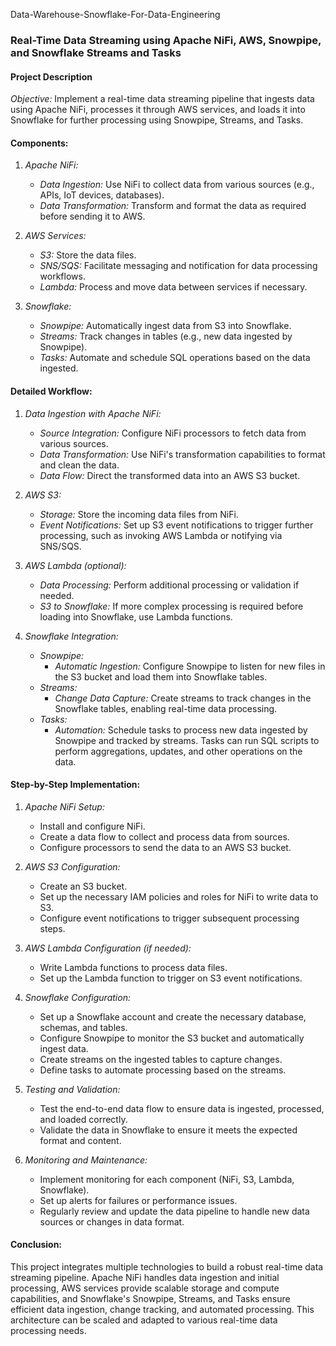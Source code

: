 Data-Warehouse-Snowflake-For-Data-Engineering

### Real-Time Data Streaming using Apache NiFi, AWS, Snowpipe, and Snowflake Streams and Tasks

#### Project Description

*Objective:*
Implement a real-time data streaming pipeline that ingests data using Apache NiFi, processes it through AWS services, and loads it into Snowflake for further processing using Snowpipe, Streams, and Tasks.

#### Components:

1. *Apache NiFi:*
   - *Data Ingestion:* Use NiFi to collect data from various sources (e.g., APIs, IoT devices, databases).
   - *Data Transformation:* Transform and format the data as required before sending it to AWS.

2. *AWS Services:*
   - *S3:* Store the data files.
   - *SNS/SQS:* Facilitate messaging and notification for data processing workflows.
   - *Lambda:* Process and move data between services if necessary.

3. *Snowflake:*
   - *Snowpipe:* Automatically ingest data from S3 into Snowflake.
   - *Streams:* Track changes in tables (e.g., new data ingested by Snowpipe).
   - *Tasks:* Automate and schedule SQL operations based on the data ingested.

#### Detailed Workflow:

1. *Data Ingestion with Apache NiFi:*
   - *Source Integration:* Configure NiFi processors to fetch data from various sources.
   - *Data Transformation:* Use NiFi's transformation capabilities to format and clean the data.
   - *Data Flow:* Direct the transformed data into an AWS S3 bucket.

2. *AWS S3:*
   - *Storage:* Store the incoming data files from NiFi.
   - *Event Notifications:* Set up S3 event notifications to trigger further processing, such as invoking AWS Lambda or notifying via SNS/SQS.

3. *AWS Lambda (optional):*
   - *Data Processing:* Perform additional processing or validation if needed.
   - *S3 to Snowflake:* If more complex processing is required before loading into Snowflake, use Lambda functions.

4. *Snowflake Integration:*
   - *Snowpipe:*
     - *Automatic Ingestion:* Configure Snowpipe to listen for new files in the S3 bucket and load them into Snowflake tables.
   - *Streams:*
     - *Change Data Capture:* Create streams to track changes in the Snowflake tables, enabling real-time data processing.
   - *Tasks:*
     - *Automation:* Schedule tasks to process new data ingested by Snowpipe and tracked by streams. Tasks can run SQL scripts to perform aggregations, updates, and other operations on the data.

#### Step-by-Step Implementation:

1. *Apache NiFi Setup:*
   - Install and configure NiFi.
   - Create a data flow to collect and process data from sources.
   - Configure processors to send the data to an AWS S3 bucket.

2. *AWS S3 Configuration:*
   - Create an S3 bucket.
   - Set up the necessary IAM policies and roles for NiFi to write data to S3.
   - Configure event notifications to trigger subsequent processing steps.

3. *AWS Lambda Configuration (if needed):*
   - Write Lambda functions to process data files.
   - Set up the Lambda function to trigger on S3 event notifications.

4. *Snowflake Configuration:*
   - Set up a Snowflake account and create the necessary database, schemas, and tables.
   - Configure Snowpipe to monitor the S3 bucket and automatically ingest data.
   - Create streams on the ingested tables to capture changes.
   - Define tasks to automate processing based on the streams.

5. *Testing and Validation:*
   - Test the end-to-end data flow to ensure data is ingested, processed, and loaded correctly.
   - Validate the data in Snowflake to ensure it meets the expected format and content.

6. *Monitoring and Maintenance:*
   - Implement monitoring for each component (NiFi, S3, Lambda, Snowflake).
   - Set up alerts for failures or performance issues.
   - Regularly review and update the data pipeline to handle new data sources or changes in data format.

#### Conclusion:

This project integrates multiple technologies to build a robust real-time data streaming pipeline. Apache NiFi handles data ingestion and initial processing, AWS services provide scalable storage and compute capabilities, and Snowflake's Snowpipe, Streams, and Tasks ensure efficient data ingestion, change tracking, and automated processing. This architecture can be scaled and adapted to various real-time data processing needs.
